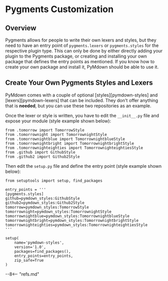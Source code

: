 # Pygments Customization

## Overview

Pygments allows for people to write their own lexers and styles, but they need to have an entry point of `pygments.lexers` or `pygments.styles` for the respective plugin type.  This can only be done by either directly adding your plugin to the Pygments package, or creating and installing your own package that defines the entry points as mentioned.  If you know how to create your own package and install it, PyMdown should be able to use it.

## Create Your Own Pygments Styles and Lexers

PyMdown comes with a couple of optional [styles][pymdown-styles] and [lexers][pymdown-lexers] that can be included.  They don't offer anything that is **needed**, but you can use these two repositories as an example.

Once the lexer or style is written, you have to edit the `__init__.py` file and expose your module (style example shown below):

```py3
from .tomorrow import TomorrowStyle
from .tomorrownight import TomorrownightStyle
from .tomorrownightblue import TomorrownightblueStyle
from .tomorrownightbright import TomorrownightbrightStyle
from .tomorrownighteighties import TomorrownighteightiesStyle
from .github import GithubStyle
from .github2 import Github2Style
```

Then edit the `setup.py` file and define the entry point (style example shown below):

```py3
from setuptools import setup, find_packages

entry_points = '''
[pygments.styles]
github=pymdown_styles:GithubStyle
github2=pymdown_styles:Github2Style
tomorrow=pymdown_styles:TomorrowStyle
tomorrownight=pymdown_styles:TomorrownightStyle
tomorrownightblue=pymdown_styles:TomorrownightblueStyle
tomorrownightbright=pymdown_styles:TomorrownightbrightStyle
tomorrownighteighties=pymdown_styles:TomorrownighteightiesStyle
'''

setup(
    name='pymdown-styles',
    version='1.0',
    packages=find_packages(),
    entry_points=entry_points,
    zip_safe=True
)
```

--8<-- "refs.md"
